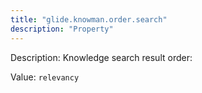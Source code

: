 ```yaml
---
title: "glide.knowman.order.search"
description: "Property"
---
```


Description: Knowledge search result order:

Value: `relevancy`